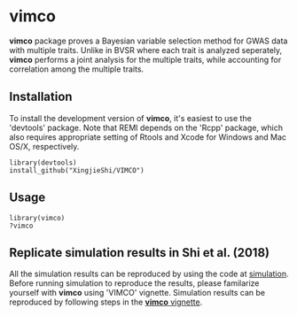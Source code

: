 # vimco

**vimco** package proves a Bayesian variable selection method for GWAS data with multiple traits. Unlike in BVSR where each trait is analyzed seperately, **vimco** performs a joint analysis for the multiple traits, while accounting for correlation among the multiple traits.
 
## Installation
To install the development version of **vimco**, it's easiest to use the 'devtools' package. Note that REMI depends on the 'Rcpp' package, which also requires appropriate setting of Rtools and Xcode for Windows and Mac OS/X, respectively.

```{r, fig.show='hold', eval=FALSE}
library(devtools)
install_github("XingjieShi/VIMCO")
```
## Usage

```{r, fig.show='hold', eval=FALSE}
library(vimco)
?vimco
```
## Replicate simulation results in Shi et al. (2018)
All the simulation results can be reproduced by using the code at [simulation](https://github.com/XingjieShi/VIMCO/tree/master/simulation). 
Before running simulation to reproduce the results, please familarize yourself with **vimco** using 'VIMCO' vignette. Simulation results can be reproduced by following steps in the [**vimco** vignette](https://github.com/XingjieShi/VIMCO/blob/master/vignettes/vimco.Rmd).
